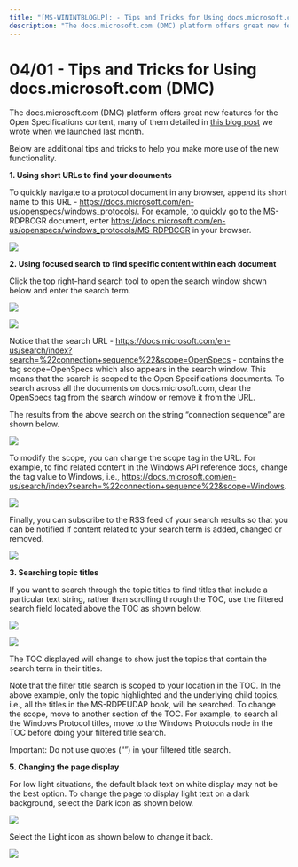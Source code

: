 ```yaml
---
title: "[MS-WININTBLOGLP]: - Tips and Tricks for Using docs.microsoft.com (DMC)"
description: "The docs.microsoft.com (DMC) platform offers great new features for the Open Specifications content, many of them detailed in this blog post we"
---
```


# 04/01 - Tips and Tricks for Using docs.microsoft.com (DMC)

<p> </p>
<p>The docs.microsoft.com (DMC) platform offers great new
features for the Open Specifications content, many of them detailed in <span><a href="https://docs.microsoft.com/en-us/teamblog/announcing-open-specifications-migration">this
blog post</a></span> we wrote when we launched last month.</p>

<p>Below are additional tips and tricks to help you make more
use of the new functionality.</p>

<p><b>1. Using short URLs to find your documents</b></p>

<p>To quickly navigate to a protocol document in any browser,
append its short name to this URL - <span><a href="https://docs.microsoft.com/en-us/openspecs/windows_protocols/">https://docs.microsoft.com/en-us/openspecs/windows_protocols/</a></span>.
For example, to quickly go to the MS-RDPBCGR document, enter <span><a href="https://docs.microsoft.com/en-us/openspecs/windows_protocols/MS-RDPBCGR">https://docs.microsoft.com/en-us/openspecs/windows_protocols/MS-RDPBCGR</a></span>
in your browser. </p>

<p><img id="Picture 1" src="MS-WININTBLOGLP_files/image005.png"></p>

<p><b>2. Using focused search to find specific content within
each document</b></p>

<p>Click the top right-hand search tool to open the search
window shown below and enter the search term. </p>

<p><img id="Picture 13" src="MS-WININTBLOGLP_files/image006.png"></p>

<p><img id="Picture 3" src="MS-WININTBLOGLP_files/image007.png"></p>

<p>Notice that the search URL - <span><a href="https://docs.microsoft.com/en-us/search/index?search=%22connection+sequence%22&amp;scope=OpenSpecs">https://docs.microsoft.com/en-us/search/index?search=%22connection+sequence%22&amp;scope=OpenSpecs</a></span>
- contains the tag scope=OpenSpecs which also appears in the search window. This
means that the search is scoped to the Open Specifications documents. To search
across all the documents on docs.microsoft.com, clear the OpenSpecs tag from
the search window or remove it from the URL. </p>

<p>The results from the above search on the string “connection
sequence” are shown below.</p>

<p><img id="Picture 4" src="MS-WININTBLOGLP_files/image008.png"></p>

<p>To modify the scope, you can change the scope tag in the
URL. For example, to find related content in the Windows API reference docs,
change the tag value to Windows, i.e., <span><a href="https://docs.microsoft.com/en-us/search/index?search=%22connection+sequence%22&amp;scope=Windows">https://docs.microsoft.com/en-us/search/index?search=%22connection+sequence%22&amp;scope=Windows</a></span>.
</p>

<p><img id="Picture 5" src="MS-WININTBLOGLP_files/image009.png"></p>

<p>Finally, you can subscribe to the RSS feed of your search
results so that you can be notified if content related to your search term is
added, changed or removed.</p>

<p><img id="Picture 6" src="MS-WININTBLOGLP_files/image010.png"></p>

<p><b>3. Searching topic titles</b></p>

<p>If you want to search through the topic titles to find
titles that include a particular text string, rather than scrolling through the
TOC, use the filtered search field located above the TOC as shown below.</p>

<p><img id="Picture 10" src="MS-WININTBLOGLP_files/image011.png"></p>

<p><img id="Picture 12" src="MS-WININTBLOGLP_files/image012.png"></p>

<p>The TOC displayed will change to show just the topics that
contain the search term in their titles.</p>

<p>Note that the filter title search is scoped to your location
in the TOC. In the above example, only the topic highlighted and the underlying
child topics, i.e., all the titles in the MS-RDPEUDAP book, will be searched.
To change the scope, move to another section of the TOC. For example, to search
all the Windows Protocol titles, move to the Windows Protocols node in the TOC
before doing your filtered title search.</p>

<p>Important: Do not use quotes (“”) in your filtered title
search.</p>

<p><b>5. Changing the page display</b></p>

<p>For low light situations, the default black text on white
display may not be the best option. To change the page to display light text on
a dark background, select the Dark icon as shown below.</p>

<p><img id="Picture 8" src="MS-WININTBLOGLP_files/image013.png"></p>

<p>Select the Light icon as shown below to change it back.</p>

<p><img id="Picture 9" src="MS-WININTBLOGLP_files/image014.png"></p>


                